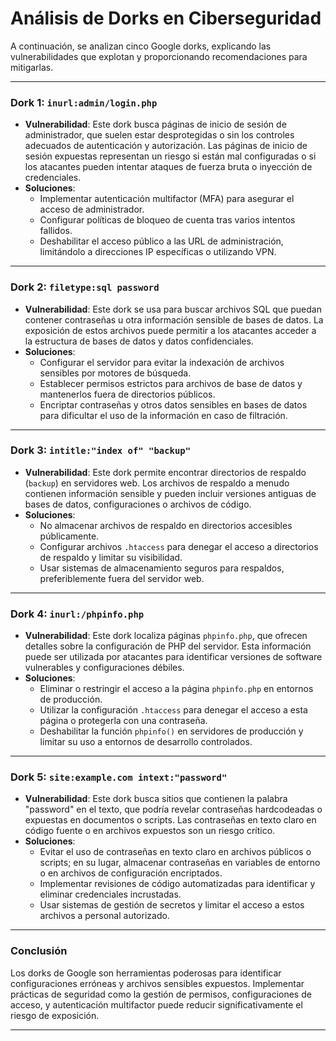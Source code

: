 # Análisis de Dorks en Ciberseguridad

A continuación, se analizan cinco Google dorks, explicando las vulnerabilidades que explotan y proporcionando recomendaciones para mitigarlas.

---

### Dork 1: `inurl:admin/login.php`
- **Vulnerabilidad**: Este dork busca páginas de inicio de sesión de administrador, que suelen estar desprotegidas o sin los controles adecuados de autenticación y autorización. Las páginas de inicio de sesión expuestas representan un riesgo si están mal configuradas o si los atacantes pueden intentar ataques de fuerza bruta o inyección de credenciales.
- **Soluciones**:
  - Implementar autenticación multifactor (MFA) para asegurar el acceso de administrador.
  - Configurar políticas de bloqueo de cuenta tras varios intentos fallidos.
  - Deshabilitar el acceso público a las URL de administración, limitándolo a direcciones IP específicas o utilizando VPN.

---

### Dork 2: `filetype:sql password`
- **Vulnerabilidad**: Este dork se usa para buscar archivos SQL que puedan contener contraseñas u otra información sensible de bases de datos. La exposición de estos archivos puede permitir a los atacantes acceder a la estructura de bases de datos y datos confidenciales.
- **Soluciones**:
  - Configurar el servidor para evitar la indexación de archivos sensibles por motores de búsqueda.
  - Establecer permisos estrictos para archivos de base de datos y mantenerlos fuera de directorios públicos.
  - Encriptar contraseñas y otros datos sensibles en bases de datos para dificultar el uso de la información en caso de filtración.

---

### Dork 3: `intitle:"index of" "backup"`
- **Vulnerabilidad**: Este dork permite encontrar directorios de respaldo (`backup`) en servidores web. Los archivos de respaldo a menudo contienen información sensible y pueden incluir versiones antiguas de bases de datos, configuraciones o archivos de código.
- **Soluciones**:
  - No almacenar archivos de respaldo en directorios accesibles públicamente.
  - Configurar archivos `.htaccess` para denegar el acceso a directorios de respaldo y limitar su visibilidad.
  - Usar sistemas de almacenamiento seguros para respaldos, preferiblemente fuera del servidor web.

---

### Dork 4: `inurl:/phpinfo.php`
- **Vulnerabilidad**: Este dork localiza páginas `phpinfo.php`, que ofrecen detalles sobre la configuración de PHP del servidor. Esta información puede ser utilizada por atacantes para identificar versiones de software vulnerables y configuraciones débiles.
- **Soluciones**:
  - Eliminar o restringir el acceso a la página `phpinfo.php` en entornos de producción.
  - Utilizar la configuración `.htaccess` para denegar el acceso a esta página o protegerla con una contraseña.
  - Deshabilitar la función `phpinfo()` en servidores de producción y limitar su uso a entornos de desarrollo controlados.

---

### Dork 5: `site:example.com intext:"password"`
- **Vulnerabilidad**: Este dork busca sitios que contienen la palabra "password" en el texto, que podría revelar contraseñas hardcodeadas o expuestas en documentos o scripts. Las contraseñas en texto claro en código fuente o en archivos expuestos son un riesgo crítico.
- **Soluciones**:
  - Evitar el uso de contraseñas en texto claro en archivos públicos o scripts; en su lugar, almacenar contraseñas en variables de entorno o en archivos de configuración encriptados.
  - Implementar revisiones de código automatizadas para identificar y eliminar credenciales incrustadas.
  - Usar sistemas de gestión de secretos y limitar el acceso a estos archivos a personal autorizado.

---

### Conclusión
Los dorks de Google son herramientas poderosas para identificar configuraciones erróneas y archivos sensibles expuestos. Implementar prácticas de seguridad como la gestión de permisos, configuraciones de acceso, y autenticación multifactor puede reducir significativamente el riesgo de exposición.

---

